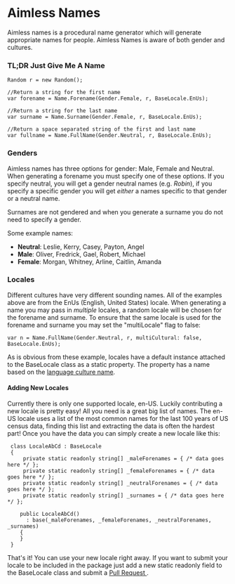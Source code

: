 # Aimless Names
Aimless names is a procedural name generator which will generate appropriate names for people. Aimless Names is aware of both gender and cultures.

### TL;DR Just Give Me A Name

    Random r = new Random();
    
    //Return a string for the first name
    var forename = Name.Forename(Gender.Female, r, BaseLocale.EnUs);
    
    //Return a string for the last name
    var surname = Name.Surname(Gender.Female, r, BaseLocale.EnUs);
    
    //Return a space separated string of the first and last name
    var fullname = Name.FullName(Gender.Neutral, r, BaseLocale.EnUs);
    
### Genders

Aimless names has three options for gender: Male, Female and Neutral. When generating a forename you must specify one of these options. If you specify neutral, you will get a gender neutral names (e.g. *Robin*), if you specify a specific gender you will get *either* a names specific to that gender or a neutral name.

Surnames are not gendered and when you generate a surname you do not need to specify a gender.

Some example names:

 - **Neutral**:  Leslie, Kerry, Casey, Payton, Angel
 - **Male**: Oliver, Fredrick, Gael, Robert, Michael
 - **Female**: Morgan, Whitney, Arline, Caitlin, Amanda

### Locales

Different cultures have very different sounding names. All of the examples above are from the EnUs (English, United States) locale. When generating a name you may pass in *multiple* locales, a random locale will be chosen for the forename and surname. To ensure that the same locale is used for the forename and surname you may set the "multiLocale" flag to false:

    var n = Name.FullName(Gender.Neutral, r, multiCultural: false, BaseLocale.EnUs);

As is obvious from these example, locales have a default instance attached to the BaseLocale class as a static property. The property has a name based on the [language culture name](https://msdn.microsoft.com/en-us/library/ee825488(v=cs.20).aspx).

#### Adding New Locales

Currently there is only one supported locale, en-US. Luckily contributing a new locale is pretty easy! All you need is a great big list of names. The en-US locale uses a list of the most common names for the last 100 years of US census data, finding this list and extracting the data is often the hardest part! Once you have the data you can simply create a new locale like this:

     class LocaleAbCd : BaseLocale
     {
         private static readonly string[] _maleForenames = { /* data goes here */ };
         private static readonly string[] _femaleForenames = { /* data goes here */ };
         private static readonly string[] _neutralForenames = { /* data goes here */ };
         private static readonly string[] _surnames = { /* data goes here */ };
     
        public LocaleAbCd()
          : base(_maleForenames, _femaleForenames, _neutralForenames, _surnames)
        {
        }
     }
   
That's it! You can use your new locale right away. If you want to submit your locale to be included in the package just add a new static readonly field to the BaseLocale class and submit a [Pull Request ](https://github.com/martindevans/AimlessNames/pulls).